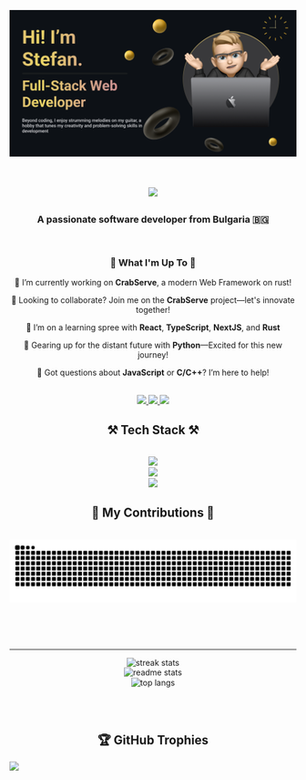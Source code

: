 ![](https://github.com/StefanPenchev05/StefanPenchev05/blob/main/Banner.png)

<h1 align="center">
    <img src="https://readme-typing-svg.herokuapp.com/?font=Righteous&size=35&center=true&vCenter=true&width=500&height=70&duration=4000&lines=How+are+you+today🤓?;Lets+code+together" />
</h1>

<h3 align="center">A passionate software developer from Bulgaria 🇧🇬</h3>

</br>
<div align="center">
  <h3>🚀 What I'm Up To 🚀</h3>
  <p>🔭 I’m currently working on <strong>CrabServe</strong>, a modern Web Framework on rust!</p>
  
  <p>👯 Looking to collaborate? Join me on the <strong>CrabServe</strong> project—let's innovate together!</p>
  
  <p>🌱 I’m on a learning spree with <strong>React</strong>, <strong>TypeScript</strong>, <strong>NextJS</strong>, and <strong>Rust</strong></p>
  
  <p>🦀 Gearing up for the distant future with <strong>Python</strong>—Excited for this new journey!</p>
  
  <p>💬 Got questions about <strong>JavaScript</strong> or <strong>C/C++</strong>? I’m here to help!</p>
</div>


</br>

<div align="center"> 
  <a href="mailto:penchev.stefan@icloud.com">
    <img src="https://img.shields.io/badge/Gmail-333333?style=for-the-badge&logo=gmail&logoColor=red" />
  </a>
  <a href="https://www.instagram.com/_stefan.penchev_/" target="_blank">
    <img src="https://img.shields.io/badge/Instagram-E4405F?style=for-the-badge&logo=instagram&logoColor=white" target="_blank" />
  </a>
  <a href="https://stefanpenchev05.github.io" target="_blank">
     <img src="https://img.shields.io/badge/Portfolio-FF5722?style=for-the-badge&logo=todoist&logoColor=white" target="_blank" /> 
  </a>
</div>

<h2 align="center">⚒️ Tech Stack ⚒️</h2>
<br/>
<div align="center">
    <img src="https://skillicons.dev/icons?i=nodejs,javascript,typescript,cpp,rust,cs" /><br>
    <img src="https://skillicons.dev/icons?i=express,react,tailwind,nextjs,jest,redis,firebase,mongodb,mysql,prisma" /><br>
    <img src="https://skillicons.dev/icons?i=mui,html,css,vscode,github,figma,git,powershell,bash,dotnet,linux" />
</div>

<div align="center">
  <h2>🐍 My Contributions 🐍</h2>
  <br>
  <img alt="snake eating my contributions" src="https://raw.githubusercontent.com/StefanPenchev05/StefanPenchev05/output/github-contribution-grid-snake.svg" />
  
  <br/><br/><br/>
</div>

<hr/>

<div align=center>
  <img width=350 src="https://github-readme-stats.vercel.app/api/top-langs/?username=StefanPenchev05&theme=dracula&hide_border=false&include_all_commits=false&count_private=true&layout=compact" alt="streak stats"/></br>
  <img width=350 src="https://github-readme-stats.vercel.app/api?username=StefanPenchev05&theme=dracula&hide_border=false&include_all_commits=false&count_private=true" alt="readme stats" />
  <br/>
  <img width=325 align="center" src="https://github-readme-streak-stats.herokuapp.com/?user=StefanPenchev05&theme=dracula&hide_border=false" alt="top langs" />
</div>

</br></br>

<h2 align="center">🏆 GitHub Trophies </h2>
<img src="https://github-profile-trophy.vercel.app/?username=StefanPenchev05&theme=dark&no-frame=false&no-bg=true&margin-w=30"/>
